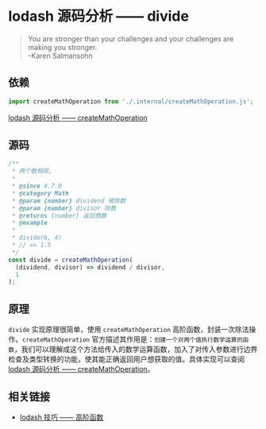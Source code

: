 # lodash 源码分析 —— divide

> You are stronger than your challenges and your challenges are making you stronger.  
> -Karen Salmansohn

## 依赖

```js
import createMathOperation from './.internal/createMathOperation.js';
```

[lodash 源码分析 —— createMathOperation](../Internal/createMathOperation.md)

## 源码

```js
/**
 * 两个数相除。
 *
 * @since 4.7.0
 * @category Math
 * @param {number} dividend 被除数
 * @param {number} divisor 除数
 * @returns {number} 返回商数
 * @example
 *
 * divide(6, 4)
 * // => 1.5
 */
const divide = createMathOperation(
  (dividend, divisor) => dividend / divisor,
  1
);
```

## 原理

`divide` 实现原理很简单，使用 `createMathOperation` 高阶函数，封装一次除法操作。`createMathOperation` 官方描述其作用是：`创建一个对两个值执行数学运算的函数`，我们可以理解成这个方法给传入的数学运算函数，加入了对传入参数进行边界检查及类型转换的功能，使其能正确返回用户想获取的值。具体实现可以查阅 [lodash 源码分析 —— createMathOperation](../Internal/createMathOperation.md)。

## 相关链接

- [lodash 技巧 —— 高阶函数](./Tips/higherOrderFunction.md)
